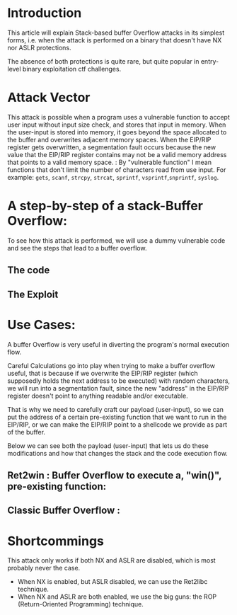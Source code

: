 # Introduction
This article will explain Stack-based buffer Overflow attacks in its simplest forms, i.e. when the attack is performed on a binary that doesn't have NX nor ASLR protections.

The absence of both protections is quite rare, but quite popular in entry-level binary exploitation ctf challenges.

# Attack Vector
This attack is possible when a program uses a vulnerable function to accept user input without input size check, and stores that input in memory.
When the user-input is stored into memory, it goes beyond the space allocated to the buffer and overwrites adjacent memory spaces.
When the EIP/RIP register gets overwritten, a segmentation fault occurs because the new value that the EIP/RIP register contains may not be a valid memory address that points to a valid memory space.
: By "vulnerable function" I mean functions that don't limit the number of characters read from use input. For example: `gets`, `scanf`, `strcpy`, `strcat`, `sprintf`, `vsprintf`,`snprintf`, `syslog`.

# A step-by-step of a stack-Buffer Overflow:
To see how this attack is performed, we will use a dummy vulnerable code and see the steps that lead to a buffer overflow.

## The code

## The Exploit

# Use Cases:
A buffer Overflow is very useful in diverting the program's normal execution flow.

Careful Calculations go into play when trying to make a buffer overflow useful, that is because if we overwrite the EIP/RIP register (which supposedly holds the next address to be executed) with random characters, we will run into a segmentation fault, since the new "address" in the EIP/RIP register doesn't point to anything readable and/or executable.

That is why we need to carefully craft our payload (user-input), so we can put the address of a certain pre-existing function that we want to run in the EIP/RIP, or we can make the EIP/RIP point to a shellcode we provide as part of the buffer.

Below we can see both the payload (user-input) that lets us do these modifications and how that changes the stack and the code execution flow.

## Ret2win : Buffer Overflow to execute a, "win()", pre-existing function:

## Classic Buffer Overflow : 

# Shortcommings
This attack only works if both NX and ASLR are disabled, which is most probably never the case.
* When NX is enabled, but ASLR disabled, we can use the Ret2libc technique.
* When NX and ASLR are both enabled, we use the big guns: the ROP (Return-Oriented Programming) technique.